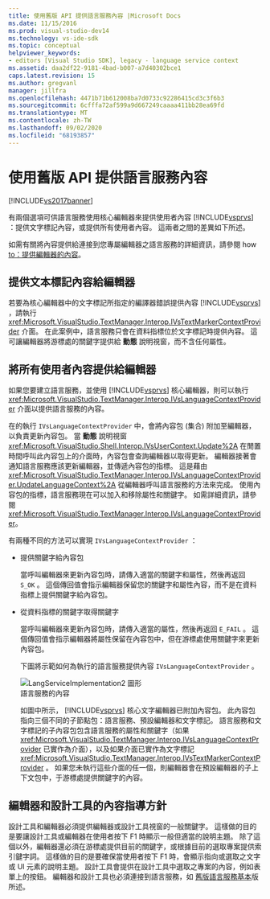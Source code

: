 ```yaml
---
title: 使用舊版 API 提供語言服務內容 |Microsoft Docs
ms.date: 11/15/2016
ms.prod: visual-studio-dev14
ms.technology: vs-ide-sdk
ms.topic: conceptual
helpviewer_keywords:
- editors [Visual Studio SDK], legacy - language service context
ms.assetid: daa2df22-9181-4bad-b007-a7d40302bce1
caps.latest.revision: 15
ms.author: gregvanl
manager: jillfra
ms.openlocfilehash: 4471b71b612008ba7d0733c92286415cd3c3f6b3
ms.sourcegitcommit: 6cfffa72af599a9d667249caaaa411bb28ea69fd
ms.translationtype: MT
ms.contentlocale: zh-TW
ms.lasthandoff: 09/02/2020
ms.locfileid: "68193857"
---
```

# <a name="providing-a-language-service-context-by-using-the-legacy-api"></a>使用舊版 API 提供語言服務內容
[!INCLUDE[vs2017banner](../includes/vs2017banner.md)]

有兩個選項可供語言服務使用核心編輯器來提供使用者內容 [!INCLUDE[vsprvs](../includes/vsprvs-md.md)] ：提供文字標記內容，或提供所有使用者內容。 這兩者之間的差異如下所述。  
  
 如需有關將內容提供給連接到您專屬編輯器之語言服務的詳細資訊，請參閱 how [to：提供編輯器的內容](../extensibility/how-to-provide-context-for-editors.md)。  
  
## <a name="provide-text-marker-context-to-the-editor"></a>提供文本標記內容給編輯器  
 若要為核心編輯器中的文字標記所指定的編譯器錯誤提供內容 [!INCLUDE[vsprvs](../includes/vsprvs-md.md)] ，請執行 <xref:Microsoft.VisualStudio.TextManager.Interop.IVsTextMarkerContextProvider> 介面。 在此案例中，語言服務只會在資料指標位於文字標記時提供內容。 這可讓編輯器將游標處的關鍵字提供給 **動態** 說明視窗，而不含任何屬性。  
  
## <a name="provide-all-user-context-to-the-editor"></a>將所有使用者內容提供給編輯器  
 如果您要建立語言服務，並使用 [!INCLUDE[vsprvs](../includes/vsprvs-md.md)] 核心編輯器，則可以執行 <xref:Microsoft.VisualStudio.TextManager.Interop.IVsLanguageContextProvider> 介面以提供語言服務的內容。  
  
 在的執行 `IVsLanguageContextProvider` 中，會將內容包 (集合) 附加至編輯器，以負責更新內容包。 當 **動態** 說明視窗 <xref:Microsoft.VisualStudio.Shell.Interop.IVsUserContext.Update%2A> 在閒置時間呼叫此內容包上的介面時，內容包會查詢編輯器以取得更新。 編輯器接著會通知語言服務應該更新編輯器，並傳遞內容包的指標。 這是藉由 <xref:Microsoft.VisualStudio.TextManager.Interop.IVsLanguageContextProvider.UpdateLanguageContext%2A> 從編輯器呼叫語言服務的方法來完成。 使用內容包的指標，語言服務現在可以加入和移除屬性和關鍵字。 如需詳細資訊，請參閱<xref:Microsoft.VisualStudio.TextManager.Interop.IVsLanguageContextProvider>。  
  
 有兩種不同的方法可以實現 `IVsLanguageContextProvider` ：  
  
- 提供關鍵字給內容包  
  
   當呼叫編輯器來更新內容包時，請傳入適當的關鍵字和屬性，然後再返回 `S_OK` 。 這個傳回值會指示編輯器保留您的關鍵字和屬性內容，而不是在資料指標上提供關鍵字給內容包。  
  
- 從資料指標的關鍵字取得關鍵字  
  
   當呼叫編輯器來更新內容包時，請傳入適當的屬性，然後再返回 `E_FAIL` 。 這個傳回值會指示編輯器將屬性保留在內容包中，但在游標處使用關鍵字來更新內容包。  
  
  下圖將示範如何為執行的語言服務提供內容 `IVsLanguageContextProvider` 。  
  
  ![LangServiceImplementation2 圖形](../extensibility/media/vslanguageservice2.gif "vsLanguageService2")  
  語言服務的內容  
  
  如圖中所示， [!INCLUDE[vsprvs](../includes/vsprvs-md.md)] 核心文字編輯器已附加內容包。 此內容包指向三個不同的子節點包：語言服務、預設編輯器和文字標記。 語言服務和文字標記的子內容包包含語言服務的屬性和關鍵字（如果 <xref:Microsoft.VisualStudio.TextManager.Interop.IVsLanguageContextProvider> 已實作為介面），以及如果介面已實作為文字標記 <xref:Microsoft.VisualStudio.TextManager.Interop.IVsTextMarkerContextProvider> 。 如果您未執行這些介面的任一個，則編輯器會在預設編輯器的子上下文包中，于游標處提供關鍵字的內容。  
  
## <a name="context-guidelines-for-editors-and-designers"></a>編輯器和設計工具的內容指導方針  
 設計工具和編輯器必須提供編輯器或設計工具視窗的一般關鍵字。 這樣做的目的是要讓設計工具或編輯器在使用者按下 F1 時顯示一般但適當的說明主題。 除了這個以外，編輯器還必須在游標處提供目前的關鍵字，或根據目前的選取專案提供索引鍵字詞。 這樣做的目的是要確保當使用者按下 F1 時，會顯示指向或選取之文字或 UI 元素的說明主題。 設計工具會提供在設計工具中選取之專案的內容，例如表單上的按鈕。 編輯器和設計工具也必須連接到語言服務，如 [舊版語言服務基本](../extensibility/internals/legacy-language-service-essentials.md)版所述。
